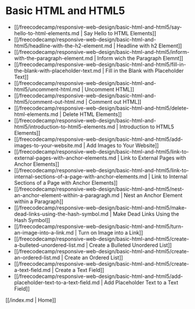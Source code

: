 # Basic HTML and HTML5

* [[/freecodecamp/responsive-web-design/basic-html-and-html5/say-hello-to-html-elements.md | Say Hello to HTML Elements]]
* [[/freecodecamp/responsive-web-design/basic-html-and-html5/headline-with-the-h2-element.md | Headline with h2 Element]]
* [[/freecodecamp/responsive-web-design/basic-html-and-html5/inform-with-the-paragraph-element.md | Inform wich the Paragraph Elemnt]]
* [[/freecodecamp/responsive-web-design/basic-html-and-html5/fill-in-the-blank-with-placeholder-text.md | Fill in the Blank with Placeholder Text]]
* [[/freecodecamp/responsive-web-design/basic-html-and-html5/uncomment-html.md | Uncomment HTML]]
* [[/freecodecamp/responsive-web-design/basic-html-and-html5/comment-out-html.md | Comment out HTML]]
* [[/freecodecamp/responsive-web-design/basic-html-and-html5/delete-html-elements.md | Delete HTML Elements]]
* [[/freecodecamp/responsive-web-design/basic-html-and-html5/introduction-to-html5-elements.md | Introduction to HTML5 Elements]]
* [[/freecodecamp/responsive-web-design/basic-html-and-html5/add-images-to-your-website.md | Add Images to Your Website]]
* [[/freecodecamp/responsive-web-design/basic-html-and-html5/link-to-external-pages-with-anchor-elements.md | Link to External Pages with Anchor Elements]]
* [[/freecodecamp/responsive-web-design/basic-html-and-html5/link-to-internal-sections-of-a-page-with-anchor-elements.md | Link to Internal Sections of a Page with Anchor Elements]]
* [[/freecodecamp/responsive-web-design/basic-html-and-html5/nest-an-anchor-element-within-a-paragragh.md | Nest an Anchor Element within a Paragraph]]
* [[/freecodecamp/responsive-web-design/basic-html-and-html5/make-dead-links-using-the-hash-symbol.md | Make Dead Links Using the Hash Symbol]]
* [[/freecodecamp/responsive-web-design/basic-html-and-html5/turn-an-image-into-a-link.md | Turn on Image into a Link]]
* [[/freecodecamp/responsive-web-design/basic-html-and-html5/create-a-bulleted-unordered-list.md | Create a Bulleted Unordered List]]
* [[/freecodecamp/responsive-web-design/basic-html-and-html5/create-an-ordered-list.md | Create an Ordered List]]
* [[/freecodecamp/responsive-web-design/basic-html-and-html5/create-a-text-field.md | Create a Text Field]]
* [[/freecodecamp/responsive-web-design/basic-html-and-html5/add-placeholder-text-to-a-text-field.md | Add Placeholder Text to a Text Field]]



[[/index.md | Home]]
